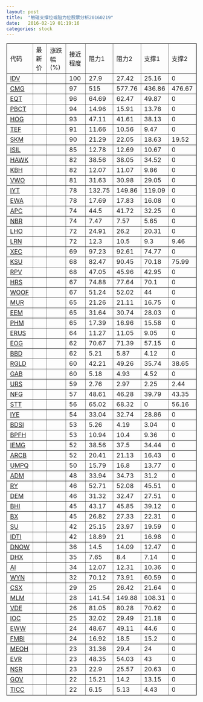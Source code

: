 ```yaml
---
layout: post
title:  "触碰支撑位或阻力位股票分析20160219"
date:   2016-02-19 01:19:16
categories: stock
---
```

<script type="text/javascript">
var stockList = []
stockList.push('gb_idv');
stockList.push('gb_cmg');
stockList.push('gb_eqt');
stockList.push('gb_pbct');
stockList.push('gb_hog');
stockList.push('gb_tef');
stockList.push('gb_skm');
stockList.push('gb_isil');
stockList.push('gb_hawk');
stockList.push('gb_kbh');
stockList.push('gb_vwo');
stockList.push('gb_iyt');
stockList.push('gb_ewa');
stockList.push('gb_apc');
stockList.push('gb_nbr');
stockList.push('gb_lho');
stockList.push('gb_lrn');
stockList.push('gb_xec');
stockList.push('gb_ksu');
stockList.push('gb_rpv');
stockList.push('gb_hrs');
stockList.push('gb_woof');
stockList.push('gb_mur');
stockList.push('gb_eem');
stockList.push('gb_phm');
stockList.push('gb_erus');
stockList.push('gb_eog');
stockList.push('gb_bbd');
stockList.push('gb_rgld');
stockList.push('gb_gab');
stockList.push('gb_urs');
stockList.push('gb_nfg');
stockList.push('gb_stt');
stockList.push('gb_iye');
stockList.push('gb_bdsi');
stockList.push('gb_bpfh');
stockList.push('gb_iemg');
stockList.push('gb_arcb');
stockList.push('gb_umpq');
stockList.push('gb_adm');
stockList.push('gb_ry');
stockList.push('gb_dem');
stockList.push('gb_bhi');
stockList.push('gb_bx');
stockList.push('gb_su');
stockList.push('gb_idti');
stockList.push('gb_dnow');
stockList.push('gb_dhx');
stockList.push('gb_ai');
stockList.push('gb_wyn');
stockList.push('gb_csx');
stockList.push('gb_mlm');
stockList.push('gb_vde');
stockList.push('gb_ioc');
stockList.push('gb_eww');
stockList.push('gb_fmbi');
stockList.push('gb_meoh');
stockList.push('gb_evr');
stockList.push('gb_nsr');
stockList.push('gb_gov');
stockList.push('gb_ticc');
</script>
<table border="1">
 <tr>
 <td>代码</td>
 <td>最新价</td>
 <td>涨跌幅(%)</td>
 <td>接近程度</td>
 <td>阻力1</td>
 <td>阻力2</td>
 <td>支撑1</td>
 <td>支撑2</td>
</tr>
  <tr id="idv" class="red">
  <td><a href="http://stock.finance.sina.com.cn/usstock/quotes/IDV.html" target="_blank">IDV</a></td><td></td><td></td><td>100</td><td>27.9</td><td>27.42</td><td>25.16</td><td>0</td></tr>
  <tr id="cmg" class="red">
  <td><a href="http://stock.finance.sina.com.cn/usstock/quotes/CMG.html" target="_blank">CMG</a></td><td></td><td></td><td>97</td><td>515</td><td>577.76</td><td>436.86</td><td>476.67</td></tr>
  <tr id="eqt" class="red">
  <td><a href="http://stock.finance.sina.com.cn/usstock/quotes/EQT.html" target="_blank">EQT</a></td><td></td><td></td><td>96</td><td>64.69</td><td>62.47</td><td>49.87</td><td>0</td></tr>
  <tr id="pbct" class="red">
  <td><a href="http://stock.finance.sina.com.cn/usstock/quotes/PBCT.html" target="_blank">PBCT</a></td><td></td><td></td><td>94</td><td>14.96</td><td>15.91</td><td>13.78</td><td>0</td></tr>
  <tr id="hog" class="red">
  <td><a href="http://stock.finance.sina.com.cn/usstock/quotes/HOG.html" target="_blank">HOG</a></td><td></td><td></td><td>93</td><td>47.11</td><td>41.61</td><td>38.13</td><td>0</td></tr>
  <tr id="tef" class="red">
  <td><a href="http://stock.finance.sina.com.cn/usstock/quotes/TEF.html" target="_blank">TEF</a></td><td></td><td></td><td>91</td><td>11.66</td><td>10.56</td><td>9.47</td><td>0</td></tr>
  <tr id="skm" class="green">
  <td><a href="http://stock.finance.sina.com.cn/usstock/quotes/SKM.html" target="_blank">SKM</a></td><td></td><td></td><td>90</td><td>21.29</td><td>22.05</td><td>18.63</td><td>19.52</td></tr>
  <tr id="isil" class="red">
  <td><a href="http://stock.finance.sina.com.cn/usstock/quotes/ISIL.html" target="_blank">ISIL</a></td><td></td><td></td><td>85</td><td>12.78</td><td>12.69</td><td>10.67</td><td>0</td></tr>
  <tr id="hawk" class="red">
  <td><a href="http://stock.finance.sina.com.cn/usstock/quotes/HAWK.html" target="_blank">HAWK</a></td><td></td><td></td><td>82</td><td>38.56</td><td>38.05</td><td>34.52</td><td>0</td></tr>
  <tr id="kbh" class="red">
  <td><a href="http://stock.finance.sina.com.cn/usstock/quotes/KBH.html" target="_blank">KBH</a></td><td></td><td></td><td>82</td><td>12.07</td><td>11.07</td><td>9.86</td><td>0</td></tr>
  <tr id="vwo" class="red">
  <td><a href="http://stock.finance.sina.com.cn/usstock/quotes/VWO.html" target="_blank">VWO</a></td><td></td><td></td><td>81</td><td>31.63</td><td>30.98</td><td>29.05</td><td>0</td></tr>
  <tr id="iyt" class="red">
  <td><a href="http://stock.finance.sina.com.cn/usstock/quotes/IYT.html" target="_blank">IYT</a></td><td></td><td></td><td>78</td><td>132.75</td><td>149.86</td><td>119.09</td><td>0</td></tr>
  <tr id="ewa" class="red">
  <td><a href="http://stock.finance.sina.com.cn/usstock/quotes/EWA.html" target="_blank">EWA</a></td><td></td><td></td><td>78</td><td>17.69</td><td>17.83</td><td>16.08</td><td>0</td></tr>
  <tr id="apc" class="red">
  <td><a href="http://stock.finance.sina.com.cn/usstock/quotes/APC.html" target="_blank">APC</a></td><td></td><td></td><td>74</td><td>44.5</td><td>41.72</td><td>32.25</td><td>0</td></tr>
  <tr id="nbr" class="red">
  <td><a href="http://stock.finance.sina.com.cn/usstock/quotes/NBR.html" target="_blank">NBR</a></td><td></td><td></td><td>74</td><td>7.47</td><td>7.57</td><td>5.65</td><td>0</td></tr>
  <tr id="lho" class="red">
  <td><a href="http://stock.finance.sina.com.cn/usstock/quotes/LHO.html" target="_blank">LHO</a></td><td></td><td></td><td>72</td><td>24.91</td><td>26.2</td><td>20.31</td><td>0</td></tr>
  <tr id="lrn" class="red">
  <td><a href="http://stock.finance.sina.com.cn/usstock/quotes/LRN.html" target="_blank">LRN</a></td><td></td><td></td><td>72</td><td>12.3</td><td>10.5</td><td>9.3</td><td>9.46</td></tr>
  <tr id="xec" class="green">
  <td><a href="http://stock.finance.sina.com.cn/usstock/quotes/XEC.html" target="_blank">XEC</a></td><td></td><td></td><td>69</td><td>97.23</td><td>92.61</td><td>74.77</td><td>0</td></tr>
  <tr id="ksu" class="green">
  <td><a href="http://stock.finance.sina.com.cn/usstock/quotes/KSU.html" target="_blank">KSU</a></td><td></td><td></td><td>68</td><td>82.47</td><td>90.45</td><td>70.18</td><td>75.99</td></tr>
  <tr id="rpv" class="red">
  <td><a href="http://stock.finance.sina.com.cn/usstock/quotes/RPV.html" target="_blank">RPV</a></td><td></td><td></td><td>68</td><td>47.05</td><td>45.96</td><td>42.95</td><td>0</td></tr>
  <tr id="hrs" class="red">
  <td><a href="http://stock.finance.sina.com.cn/usstock/quotes/HRS.html" target="_blank">HRS</a></td><td></td><td></td><td>67</td><td>74.88</td><td>77.64</td><td>70.1</td><td>0</td></tr>
  <tr id="woof" class="red">
  <td><a href="http://stock.finance.sina.com.cn/usstock/quotes/WOOF.html" target="_blank">WOOF</a></td><td></td><td></td><td>67</td><td>51.24</td><td>52.02</td><td>44</td><td>0</td></tr>
  <tr id="mur" class="green">
  <td><a href="http://stock.finance.sina.com.cn/usstock/quotes/MUR.html" target="_blank">MUR</a></td><td></td><td></td><td>65</td><td>21.26</td><td>21.11</td><td>16.75</td><td>0</td></tr>
  <tr id="eem" class="red">
  <td><a href="http://stock.finance.sina.com.cn/usstock/quotes/EEM.html" target="_blank">EEM</a></td><td></td><td></td><td>65</td><td>31.64</td><td>30.74</td><td>28.03</td><td>0</td></tr>
  <tr id="phm" class="red">
  <td><a href="http://stock.finance.sina.com.cn/usstock/quotes/PHM.html" target="_blank">PHM</a></td><td></td><td></td><td>65</td><td>17.39</td><td>16.96</td><td>15.58</td><td>0</td></tr>
  <tr id="erus" class="red">
  <td><a href="http://stock.finance.sina.com.cn/usstock/quotes/ERUS.html" target="_blank">ERUS</a></td><td></td><td></td><td>64</td><td>11.27</td><td>11.05</td><td>9.05</td><td>0</td></tr>
  <tr id="eog" class="green">
  <td><a href="http://stock.finance.sina.com.cn/usstock/quotes/EOG.html" target="_blank">EOG</a></td><td></td><td></td><td>62</td><td>70.67</td><td>71.39</td><td>57.15</td><td>0</td></tr>
  <tr id="bbd" class="red">
  <td><a href="http://stock.finance.sina.com.cn/usstock/quotes/BBD.html" target="_blank">BBD</a></td><td></td><td></td><td>62</td><td>5.21</td><td>5.87</td><td>4.12</td><td>0</td></tr>
  <tr id="rgld" class="red">
  <td><a href="http://stock.finance.sina.com.cn/usstock/quotes/RGLD.html" target="_blank">RGLD</a></td><td></td><td></td><td>60</td><td>42.21</td><td>49.26</td><td>35.74</td><td>38.65</td></tr>
  <tr id="gab" class="red">
  <td><a href="http://stock.finance.sina.com.cn/usstock/quotes/GAB.html" target="_blank">GAB</a></td><td></td><td></td><td>60</td><td>5.18</td><td>4.93</td><td>4.52</td><td>0</td></tr>
  <tr id="urs" class="green">
  <td><a href="http://stock.finance.sina.com.cn/usstock/quotes/URS.html" target="_blank">URS</a></td><td></td><td></td><td>59</td><td>2.76</td><td>2.97</td><td>2.25</td><td>2.44</td></tr>
  <tr id="nfg" class="red">
  <td><a href="http://stock.finance.sina.com.cn/usstock/quotes/NFG.html" target="_blank">NFG</a></td><td></td><td></td><td>57</td><td>48.61</td><td>46.28</td><td>39.79</td><td>43.35</td></tr>
  <tr id="stt" class="green">
  <td><a href="http://stock.finance.sina.com.cn/usstock/quotes/STT.html" target="_blank">STT</a></td><td></td><td></td><td>56</td><td>65.02</td><td>68.32</td><td>0</td><td>56.16</td></tr>
  <tr id="iye" class="red">
  <td><a href="http://stock.finance.sina.com.cn/usstock/quotes/IYE.html" target="_blank">IYE</a></td><td></td><td></td><td>54</td><td>33.04</td><td>32.74</td><td>28.86</td><td>0</td></tr>
  <tr id="bdsi" class="red">
  <td><a href="http://stock.finance.sina.com.cn/usstock/quotes/BDSI.html" target="_blank">BDSI</a></td><td></td><td></td><td>53</td><td>5.26</td><td>4.19</td><td>3.04</td><td>0</td></tr>
  <tr id="bpfh" class="red">
  <td><a href="http://stock.finance.sina.com.cn/usstock/quotes/BPFH.html" target="_blank">BPFH</a></td><td></td><td></td><td>53</td><td>10.94</td><td>10.4</td><td>9.36</td><td>0</td></tr>
  <tr id="iemg" class="red">
  <td><a href="http://stock.finance.sina.com.cn/usstock/quotes/IEMG.html" target="_blank">IEMG</a></td><td></td><td></td><td>52</td><td>38.56</td><td>37.5</td><td>34.44</td><td>0</td></tr>
  <tr id="arcb" class="red">
  <td><a href="http://stock.finance.sina.com.cn/usstock/quotes/ARCB.html" target="_blank">ARCB</a></td><td></td><td></td><td>52</td><td>20.41</td><td>21.13</td><td>16.43</td><td>0</td></tr>
  <tr id="umpq" class="red">
  <td><a href="http://stock.finance.sina.com.cn/usstock/quotes/UMPQ.html" target="_blank">UMPQ</a></td><td></td><td></td><td>50</td><td>15.79</td><td>16.8</td><td>13.77</td><td>0</td></tr>
  <tr id="adm" class="red">
  <td><a href="http://stock.finance.sina.com.cn/usstock/quotes/ADM.html" target="_blank">ADM</a></td><td></td><td></td><td>48</td><td>33.94</td><td>34.73</td><td>31.2</td><td>0</td></tr>
  <tr id="ry" class="red">
  <td><a href="http://stock.finance.sina.com.cn/usstock/quotes/RY.html" target="_blank">RY</a></td><td></td><td></td><td>46</td><td>52.71</td><td>52.08</td><td>45.51</td><td>0</td></tr>
  <tr id="dem" class="red">
  <td><a href="http://stock.finance.sina.com.cn/usstock/quotes/DEM.html" target="_blank">DEM</a></td><td></td><td></td><td>46</td><td>31.32</td><td>32.47</td><td>27.51</td><td>0</td></tr>
  <tr id="bhi" class="red">
  <td><a href="http://stock.finance.sina.com.cn/usstock/quotes/BHI.html" target="_blank">BHI</a></td><td></td><td></td><td>45</td><td>43.17</td><td>45.85</td><td>39.12</td><td>0</td></tr>
  <tr id="bx" class="red">
  <td><a href="http://stock.finance.sina.com.cn/usstock/quotes/BX.html" target="_blank">BX</a></td><td></td><td></td><td>45</td><td>26.82</td><td>27.33</td><td>22.31</td><td>0</td></tr>
  <tr id="su" class="green">
  <td><a href="http://stock.finance.sina.com.cn/usstock/quotes/SU.html" target="_blank">SU</a></td><td></td><td></td><td>42</td><td>25.15</td><td>23.97</td><td>19.59</td><td>0</td></tr>
  <tr id="idti" class="red">
  <td><a href="http://stock.finance.sina.com.cn/usstock/quotes/IDTI.html" target="_blank">IDTI</a></td><td></td><td></td><td>42</td><td>18.89</td><td>21</td><td>16.98</td><td>0</td></tr>
  <tr id="dnow" class="red">
  <td><a href="http://stock.finance.sina.com.cn/usstock/quotes/DNOW.html" target="_blank">DNOW</a></td><td></td><td></td><td>36</td><td>14.5</td><td>14.09</td><td>12.47</td><td>0</td></tr>
  <tr id="dhx" class="red">
  <td><a href="http://stock.finance.sina.com.cn/usstock/quotes/DHX.html" target="_blank">DHX</a></td><td></td><td></td><td>35</td><td>7.65</td><td>8.4</td><td>7.14</td><td>0</td></tr>
  <tr id="ai" class="red">
  <td><a href="http://stock.finance.sina.com.cn/usstock/quotes/AI.html" target="_blank">AI</a></td><td></td><td></td><td>34</td><td>12.07</td><td>12.31</td><td>10.36</td><td>0</td></tr>
  <tr id="wyn" class="red">
  <td><a href="http://stock.finance.sina.com.cn/usstock/quotes/WYN.html" target="_blank">WYN</a></td><td></td><td></td><td>32</td><td>70.12</td><td>73.91</td><td>60.59</td><td>0</td></tr>
  <tr id="csx" class="red">
  <td><a href="http://stock.finance.sina.com.cn/usstock/quotes/CSX.html" target="_blank">CSX</a></td><td></td><td></td><td>29</td><td>25</td><td>26.42</td><td>21.64</td><td>0</td></tr>
  <tr id="mlm" class="red">
  <td><a href="http://stock.finance.sina.com.cn/usstock/quotes/MLM.html" target="_blank">MLM</a></td><td></td><td></td><td>28</td><td>141.54</td><td>149.88</td><td>108.31</td><td>0</td></tr>
  <tr id="vde" class="red">
  <td><a href="http://stock.finance.sina.com.cn/usstock/quotes/VDE.html" target="_blank">VDE</a></td><td></td><td></td><td>26</td><td>81.05</td><td>80.28</td><td>70.62</td><td>0</td></tr>
  <tr id="ioc" class="red">
  <td><a href="http://stock.finance.sina.com.cn/usstock/quotes/IOC.html" target="_blank">IOC</a></td><td></td><td></td><td>25</td><td>32.02</td><td>29.49</td><td>21.18</td><td>0</td></tr>
  <tr id="eww" class="red">
  <td><a href="http://stock.finance.sina.com.cn/usstock/quotes/EWW.html" target="_blank">EWW</a></td><td></td><td></td><td>24</td><td>48.67</td><td>49.11</td><td>44.6</td><td>0</td></tr>
  <tr id="fmbi" class="red">
  <td><a href="http://stock.finance.sina.com.cn/usstock/quotes/FMBI.html" target="_blank">FMBI</a></td><td></td><td></td><td>24</td><td>16.92</td><td>18.5</td><td>15.2</td><td>0</td></tr>
  <tr id="meoh" class="red">
  <td><a href="http://stock.finance.sina.com.cn/usstock/quotes/MEOH.html" target="_blank">MEOH</a></td><td></td><td></td><td>23</td><td>31.36</td><td>29.4</td><td>24</td><td>0</td></tr>
  <tr id="evr" class="red">
  <td><a href="http://stock.finance.sina.com.cn/usstock/quotes/EVR.html" target="_blank">EVR</a></td><td></td><td></td><td>23</td><td>48.35</td><td>54.03</td><td>43</td><td>0</td></tr>
  <tr id="nsr" class="red">
  <td><a href="http://stock.finance.sina.com.cn/usstock/quotes/NSR.html" target="_blank">NSR</a></td><td></td><td></td><td>23</td><td>22.9</td><td>25.57</td><td>20.63</td><td>0</td></tr>
  <tr id="gov" class="red">
  <td><a href="http://stock.finance.sina.com.cn/usstock/quotes/GOV.html" target="_blank">GOV</a></td><td></td><td></td><td>22</td><td>15.21</td><td>14.2</td><td>13.15</td><td>0</td></tr>
  <tr id="ticc" class="red">
  <td><a href="http://stock.finance.sina.com.cn/usstock/quotes/TICC.html" target="_blank">TICC</a></td><td></td><td></td><td>22</td><td>6.15</td><td>5.13</td><td>4.43</td><td>0</td></tr>
</table>
